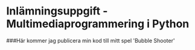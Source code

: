 # Inlämningsuppgift - Multimediaprogrammering i Python

###Här kommer jag publicera min kod till mitt spel 'Bubble Shooter'
